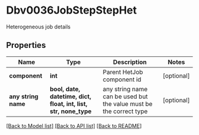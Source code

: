 # Dbv0036JobStepStepHet

Heterogeneous job details

## Properties
Name | Type | Description | Notes
------------ | ------------- | ------------- | -------------
**component** | **int** | Parent HetJob component id | [optional] 
**any string name** | **bool, date, datetime, dict, float, int, list, str, none_type** | any string name can be used but the value must be the correct type | [optional]

[[Back to Model list]](../README.md#documentation-for-models) [[Back to API list]](../README.md#documentation-for-api-endpoints) [[Back to README]](../README.md)


